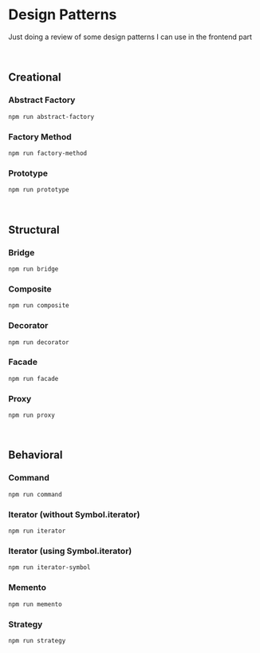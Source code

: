 # Design Patterns

Just doing a review of some design patterns I can use in the frontend part

<br />

## Creational

### Abstract Factory

```
npm run abstract-factory
```

### Factory Method

```
npm run factory-method
```

### Prototype

```
npm run prototype
```

<br />

## Structural

### Bridge

```
npm run bridge
```

### Composite

```
npm run composite
```

### Decorator

```
npm run decorator
```

### Facade

```
npm run facade
```

### Proxy

```
npm run proxy
```

<br />

## Behavioral

### Command

```
npm run command
```

### Iterator (without Symbol.iterator)

```
npm run iterator
```

### Iterator (using Symbol.iterator)

```
npm run iterator-symbol
```

### Memento

```
npm run memento
```

### Strategy

```
npm run strategy
```
